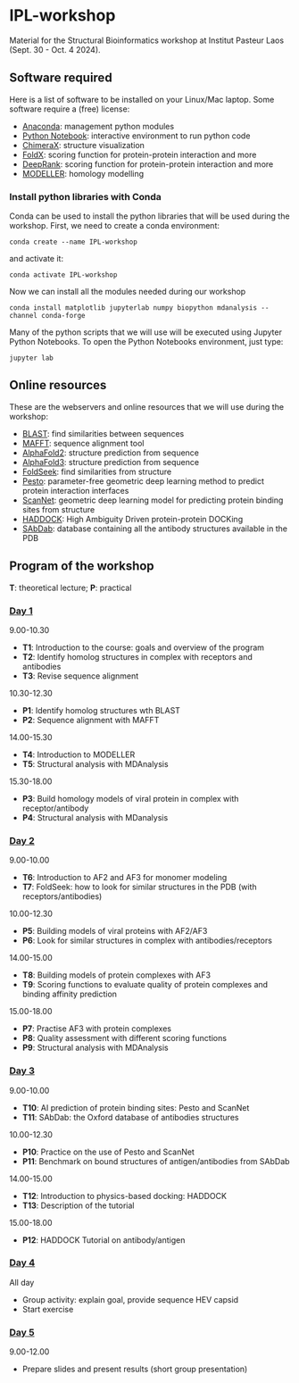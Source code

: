 # IPL-workshop
Material for the Structural Bioinformatics workshop at Institut Pasteur Laos (Sept. 30 - Oct. 4 2024).

## Software required
Here is a list of software to be installed on your Linux/Mac laptop.
Some software require a (free) license:

* [Anaconda](https://www.anaconda.com/): management python modules
* [Python Notebook](https://jupyter.org): interactive environment to run python code
* [ChimeraX](https://www.cgl.ucsf.edu/chimerax/): structure visualization
* [FoldX](https://foldxsuite.crg.eu/): scoring function for protein-protein interaction and more
* [DeepRank](https://pypi.org/project/deeprank/): scoring function for protein-protein interaction and more 
* [MODELLER](https://salilab.org/modeller/): homology modelling

### Install python libraries with Conda
Conda can be used to install the python libraries that will be used during the workshop.
First, we need to create a conda environment:
```
conda create --name IPL-workshop
```
and activate it:
```
conda activate IPL-workshop
```
Now we can install all the modules needed during our workshop
```
conda install matplotlib jupyterlab numpy biopython mdanalysis --channel conda-forge
```

Many of the python scripts that we will use will be executed using Jupyter Python Notebooks.
To open the Python Notebooks environment, just type:
```
jupyter lab
```

## Online resources
These are the webservers and online resources that we will use during the workshop:
* [BLAST](https://blast.ncbi.nlm.nih.gov/Blast.cgi): find similarities between sequences 
* [MAFFT](https://mafft.cbrc.jp/alignment/server/index.html): sequence alignment tool
* [AlphaFold2](https://colab.research.google.com/github/sokrypton/ColabFold/blob/main/AlphaFold2.ipynb): structure prediction from sequence
* [AlphaFold3](https://alphafoldserver.com/about): structure prediction from sequence
* [FoldSeek](https://search.foldseek.com/search): find similarities from structure
* [Pesto](https://pesto.epfl.ch/): parameter-free geometric deep learning method to predict protein interaction interfaces
* [ScanNet](http://bioinfo3d.cs.tau.ac.il/ScanNet/): geometric deep learning model for predicting protein binding sites from structure 
* [HADDOCK](https://www.bonvinlab.org/education/HADDOCK24/HADDOCK24-antibody-antigen-basic/): High Ambiguity Driven protein-protein DOCKing
* [SAbDab](https://opig.stats.ox.ac.uk/webapps/sabdab-sabpred/sabdab): database containing all the antibody structures available in the PDB

## Program of the workshop
**T**: theoretical lecture; **P**: practical

### [Day 1](DAY-1/README.md)
9.00-10.30
*   **T1**:  Introduction to the course: goals and overview of the program
*   **T2**:  Identify homolog structures in complex with receptors and antibodies
*   **T3**:  Revise sequence alignment

10.30-12.30 
*   **P1**: Identify homolog structures wth BLAST
*   **P2**: Sequence alignment with MAFFT

14.00-15.30
*   **T4**: Introduction to MODELLER
*   **T5**: Structural analysis with MDAnalysis

15.30-18.00
*   **P3**: Build homology models of viral protein in complex with receptor/antibody
*   **P4**: Structural analysis with MDanalysis

### [Day 2](DAY-2/README.md) 
9.00-10.00 
*   **T6**:  Introduction to AF2 and AF3 for monomer modeling
*   **T7**:  FoldSeek: how to look for similar structures in the PDB (with receptors/antibodies)
 
10.00-12.30
*   **P5**: Building models of viral proteins with AF2/AF3
*   **P6**: Look for similar structures in complex with antibodies/receptors

14.00-15.00
*   **T8**: Building models of protein complexes with AF3
*   **T9**: Scoring functions to evaluate quality of protein complexes and binding affinity prediction

15.00-18.00
*   **P7**: Practise AF3 with protein complexes
*   **P8**: Quality assessment with different scoring functions
*   **P9**: Structural analysis with MDAnalysis

### [Day 3](DAY-3/README.md)
9.00-10.00 
*    **T10**: AI prediction of protein binding sites: Pesto and ScanNet
*    **T11**: SAbDab: the Oxford database of antibodies structures

10.00-12.30
*    **P10**: Practice on the use of Pesto and ScanNet
*    **P11**: Benchmark on bound structures of antigen/antibodies from SAbDab

14.00-15.00
*    **T12**:  Introduction to physics-based docking: HADDOCK
*    **T13**:  Description of the tutorial

15.00-18.00
*   **P12**: HADDOCK Tutorial on antibody/antigen

### [Day 4](DAY-4/README.md)
All day
   * Group activity: explain goal, provide sequence HEV capsid
   * Start exercise
 
### [Day 5](DAY-5/README.md) 
9.00-12.00
* Prepare slides and present results (short group presentation)

